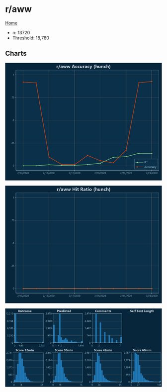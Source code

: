# r/aww

[Home](../index.md)

* n: 13720
* Threshold: 18,780

## Charts

![r/aww R² (hunch)](../images/hunch_aww_Accuracy.png "r/aww R² (hunch)")

![r/aww Hit Ratio (hunch)](../images/hunch_aww_HitRatio.png "r/aww Hit Ratio (hunch)")

![r/aww Distributions (hunch)](../images/hunch_aww_Distributions.png "r/aww Distributions (hunch)")

